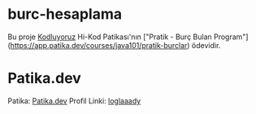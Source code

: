 # burc-hesaplama

Bu proje [Kodluyoruz](https://www.kodluyoruz.org) Hi-Kod Patikası'nın ["Pratik - Burç Bulan Program"] (https://app.patika.dev/courses/java101/pratik-burclar) ödevidir.

# Patika.dev
Patika: [Patika.dev](https://www.patika.dev/tr)
Profil Linki: [loglaaady](https://app.patika.dev/loglaaady)

